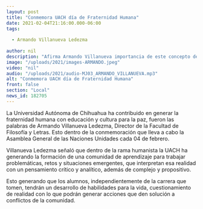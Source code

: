 ```yaml
---
layout: post
title: "Conmemora UACH día de Fraternidad Humana"
date: 2021-02-04T21:16:00.000-06:00
tags:
  
  - Armando Villanueva Ledezma
  
author: nil
description: "Afirma Armando Villanueva importancia de este concepto dentro de la máxima casa de estudios."
image: "/uploads/2021/images-ARMANDO.jpeg"
video: "nil"
audio: "/uploads/2021/audio-MJ03_ARMANDO_VILLANUEVA.mp3"
alt: "Conmemora UACH día de Fraternidad Humana"
front: false
section: "Local"
news_id: 182705
---
```


La Universidad Autónoma de Chihuahua ha contribuido en generar la  fraternidad humana con educación y cultura para la paz, fueron las palabras de Armando Villanueva Ledezma, Director de la Facultad de Filosofía y Letras. Esto dentro de la conmemoración que lleva a cabo la Asamblea General de las Naciones Unidades cada 04 de febrero.

Villanueva Ledezma señaló que dentro de la rama humanista la UACH ha generando la formación de una comunidad de aprendizaje para trabajar problemáticas, retos y situaciones emergentes, que interpretan esa realidad con un pensamiento crítico y analítico, además de  complejo y propositivo.

Esto generando que los alumnos, independientemente de la carrera que tomen, tendrán un desarrollo de habilidades para la vida, cuestionamiento de realidad con lo que podrán generar acciones que den solución a conflictos de la comunidad.